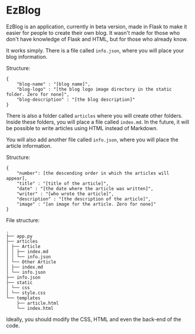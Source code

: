 # EzBlog
EzBlog is an application, currently in beta version, made in Flask to make it easier for people to create their own blog. It wasn't made for those who don't have knowledge of Flask and HTML, but for those who already know.

It works simply. There is a file called `info.json`, where you will place your blog information.

Structure:

```
{
    "blog-name" : "[blog name]",
    "blog-logo" : "[the blog logo image directory in the static folder. Zero for none]",
    "blog-description" : "[the blog description]"
}
```

There is also a folder called `articles` where you will create other folders. Inside these folders, you will place a file called `index.md`. In the future, it will be possible to write articles using HTML instead of Markdown.

You will also add another file called `info.json`, where you will place the article information.

Structure:

```
{
    "number": [the descending order in which the articles will appear],
    "title" : "[title of the article]",
    "date" : "[the date where the article was written]",
    "writer" : "[who wrote the article]",
    "description" : "[the description of the article]",
    "image" : "[an image for the article. Zero for none]"
}
```

File structure:

```
.
├── app.py
├── articles
│ ├── Article
│ │ ├── index.md
│ │ └── info.json
│ └── Other Article
│ ├── index.md
│ └── info.json
├── info.json
├── static
│ └── css
│ └── style.css
└── templates
    ├── article.html
    └── index.html
```

Ideally, you should modify the CSS, HTML and even the back-end of the code.
